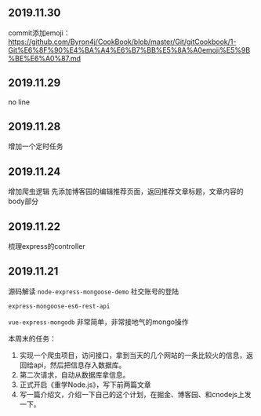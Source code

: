 ## 2019.11.30
commit添加emoji：
https://github.com/Byron4j/CookBook/blob/master/Git/gitCookbook/1-Git%E6%8F%90%E4%BA%A4%E6%B7%BB%E5%8A%A0emoji%E5%9B%BE%E6%A0%87.md

## 2019.11.29
no line
## 2019.11.28
增加一个定时任务


## 2019.11.24
增加爬虫逻辑
先添加博客园的编辑推荐页面，返回推荐文章标题，文章内容的body部分


## 2019.11.22
梳理express的controller


## 2019.11.21
源码解读
`node-express-mongoose-demo`
社交账号的登陆

`express-mongoose-es6-rest-api`

`vue-express-mongodb`
非常简单，非常接地气的mongo操作

本周末的任务：
1. 实现一个爬虫项目，访问接口，拿到当天的几个网站的一条比较火的信息，返回给api，然后把信息存入数据库。
2. 第二次请求，自动从数据库拿信息。
3. 正式开启《重学Node.js》，写下前两篇文章
4. 写一篇介绍文，介绍一下自己的这个计划，在掘金、博客园、和cnodejs上发一下。